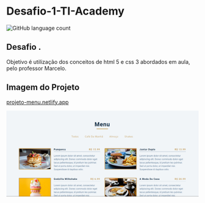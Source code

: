 # Desafio-1-TI-Academy


![GitHub language count](https://img.shields.io/github/languages/count/jefferson1984/Desafio-1-TI-Academy)

## Desafio .

Objetivo é utilização dos conceitos de html 5 e css 3 abordados em aula, pelo professor Marcelo. 



## Imagem do Projeto

[projeto-menu.netlify.app](https://projeto-menu.netlify.app/)

<img src="https://github.com/jefferson1984/projeto-menu/blob/main/menu2.png">




